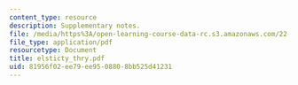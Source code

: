 ```yaml
---
content_type: resource
description: Supplementary notes.
file: /media/https%3A/open-learning-course-data-rc.s3.amazonaws.com/22-314j-structural-mechanics-in-nuclear-power-technology-fall-2006/81956f02ee79ee9508808bb525d41231_elsticty_thry.pdf
file_type: application/pdf
resourcetype: Document
title: elsticty_thry.pdf
uid: 81956f02-ee79-ee95-0880-8bb525d41231
---
```

